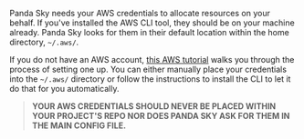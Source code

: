 Panda Sky needs your AWS credentials to allocate resources on your behalf.  If
you've installed the AWS CLI tool, they should be on your machine already. Panda Sky looks for them in their default location within the home
directory, `~/.aws/`.

If you do not have an AWS account, [this AWS tutorial][] walks you through the
process of setting one up.  You can either manually place your credentials into
the `~/.aws/` directory or follow the instructions to install the CLI to let it
do that for you automatically.

> **YOUR AWS CREDENTIALS SHOULD NEVER BE PLACED WITHIN YOUR PROJECT'S REPO NOR
DOES PANDA SKY ASK FOR THEM IN THE MAIN CONFIG FILE.**

[this AWS tutorial]: http://docs.aws.amazon.com/cli/latest/userguide/cli-chap-getting-set-up.html
